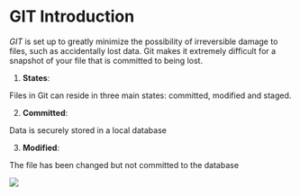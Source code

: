 # GIT Introduction #

  *GIT* is set up to greatly minimize the possibility of irreversible damage to files, such as accidentally lost data. Git makes it extremely difficult for a snapshot of your file that is committed to being lost.

1. **States**:

Files in Git can reside in three main states: committed, modified and staged.

2. **Committed**:

Data is securely stored in a local database

3. **Modified**:

The file has been changed but not committed to the database

![](https://cdn.educba.com/academy/wp-content/uploads/2019/03/Introduction-To-GIT.png)
